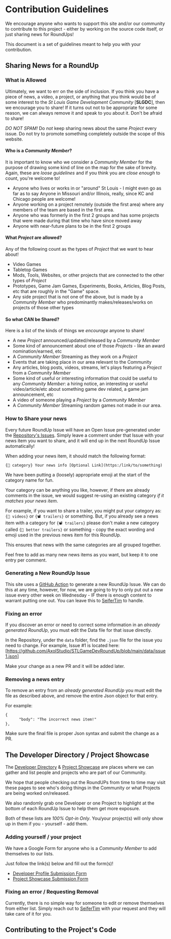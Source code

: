 # Contribution Guidelines

We encourage anyone who wants to support this site and/or our community to contribute to this project - either by working on the source code itself, or just sharing news for RoundUps!

This document is a set of guidelines meant to help you with your contribution.

## Sharing News for a RoundUp

### What is Allowed

Ultimately, we want to err on the side of inclusion. If you think you have a piece of news, a video, a project, or anything that you think would be of some interest to the *St Louis Game Development Community* [**SLGDC**], then we encourage you to share! If it turns out not to be appropriate for some reason, we can always remove it and speak to you about it. Don't be afraid to share!

*DO NOT SPAM!* Do *not* keep sharing news about the same *Project* every issue. Do not try to promote something completely outside the scope of this website.

#### Who is a *Community Member*?

It is important to know who we consider a *Community Member* for the purpose of drawing some kind of line on the map for the sake of brevity. Again, these are *loose guidelines* and if you think you are *close enough* to count, you're welcome to!

* Anyone who lives or works in or "around" St Louis - I might even go as far as to say Anyone in Missouri and/or Illinois, really, since KC and Chicago people are welcome!
* Anyone working on a project remotely (outside the first area) where any members of the team are based in the first area.
* Anyone who was formerly in the first 2 groups and has some projects that were made during that time who have since moved away
* Anyone with near-future plans to be in the first 2 groups

#### What *Project* are allowed?

Any of the following count as the types of *Project* that we want to hear about!

* Video Games
* Tabletop Games
* Mods, Tools, Websites, or other projects that are connected to the other types of *Project*
* Prototypes, Game Jam Games, Experiments, Books, Articles, Blog Posts, etc that are roughly in the "Game" space.
* Any side project that is not one of the above, but is made by a *Community Member* who predominantly makes/releases/works on projects of those other types

#### So what CAN be Shared?

Here is a list of the kinds of things we *encourage* anyone to share!

* A new *Project* announced/updated/released by a *Community Member*
* Some kind of announcement about one of those *Projects* - like an award nomination/earned, etc
* A *Community Member* Streaming as they work on a *Project*
* Events that are taking place in our area relevant to the Community
* Any articles, blog posts, videos, streams, let's plays featuring a *Project* from a *Community Member*
* Some kind of useful or interesting information that could be useful to any *Community Member*: a hiring notice, an interesting or useful video/article/etc about something game dev related, a game jam announcement, etc
* A video of someone playing a *Project* by a *Community Member*
* A *Community Member* Streaming random games not made in our area.

### How to Share your news

Every future RoundUp Issue will have an Open Issue pre-generated under the [Repository's Issues](https://github.com/AxolStudio/STLGameDevRoundUp/issues). Simply leave a comment under that Issue with your news item you want to share, and it will end up in the next RoundUp Issue automatically!

When adding your news item, it should match the following format:

```
{🤖 category} Your news info [Optional Link](https:/link/to/something)
```

We have been putting a (loosely) appropriate emoji at the start of the category name for fun.

Your category can be anything you like, however, if there are already comments in the issue, we would suggest re-using an existing category *if it matches your news item*.

For example, if you want to share a trailer, you might put your category as: `{📼 videos}` or `{📽 trailers}` or something. But, if you already see a news item with a category for `{📽 trailers}` please don't make a new category called `{👑 better trailers}` or something - copy the exact wording and emoji used in the previous news item for this RoundUp.

This ensures that news with the same categories are all grouped together.

Feel free to add as many new news items as you want, but keep it to one entry per comment.

### Generating a New RoundUp Issue

This site uses a [GitHub Action](https://github.com/AxolStudio/STLGameDevRoundUp/actions/workflows/generate-new-issue.yaml) to generate a new RoundUp Issue. We can do this at any time, however, for now, we are going to try to only put out a new issue every other week on Wednesday - IF there is enough content to warrant putting one out. You can leave this to [SeiferTim](https://github.com/SeiferTim) to handle.

### Fixing an error

If you discover an error or need to correct some information in an *already generated RoundUp*, you must edit the Data file for that issue directly.

In the Repository, under the `data` folder, find the `.json` file for the issue you need to change. For example, Issue #1 is located here: [https://github.com/AxolStudio/STLGameDevRoundUp/blob/main/data/issue1.json]

Make your change as a new PR and it will be added later.

### Removing a news entry

To remove an entry from an *already generated RoundUp* you must edit the file as described above, and remove the entire Json object for that entry.

For example:

```
{
      "body": "The incorrect news item!"
},
```

Make sure the final file is proper Json syntax and submit the change as a PR.

## The Developer Directory / Project Showcase

The [Developer Directory](https://axolstudio.github.io/STLGameDevRoundUp/directory/) & [Project Showcase](https://axolstudio.github.io/STLGameDevRoundUp/showcase/) are places where we can gather and list people and projects who are part of our Community.

We hope that people checking out the RoundUPs from time to time may visit these pages to see who's doing things in the Community or what Projects are being worked on/released.

We also randomly grab one Developer or one Project to highlight at the bottom of each RoundUp Issue to help them get more exposure.

Both of these lists are *100% Opt-in Only*. You/your project(s) will only show up in them if you - yourself - add them.

### Adding yourself / your project

We have a Google Form for anyone who is a *Community Member* to add themselves to our lists. 

Just follow the link(s) below and fill out the form(s)!

* [Developer Profile Submission Form](https://forms.gle/injxef96o8osugUW7)
* [Project Showcase Submission Form](https://forms.gle/eJRSWmAyqZCC8UrJ8)

### Fixing an error / Requesting Removal

Currently, there is no simple way for someone to edit or remove themselves from either list. Simply reach out to [SeiferTim](https://github.com/SeiferTim) with your request and they will take care of it for you.

## Contributing to the Project's Code

